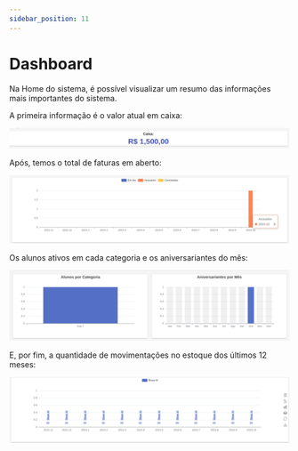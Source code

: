 ```yaml
---
sidebar_position: 11
---
```


# Dashboard

Na Home do sistema, é possível visualizar um resumo das informações mais importantes do sistema.

A primeira informação é o valor atual em caixa:

![Alt text](caixa.png)

Após, temos o total de faturas em aberto:

![Alt text](faturas.png)

Os alunos ativos em cada categoria e os aniversariantes do mês:

![Alt text](alunos.png)

E, por fim, a quantidade de movimentações no estoque dos últimos 12 meses:

![Alt text](estoque.png)